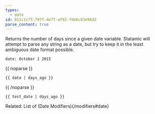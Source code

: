```yaml
---
types:
  - date
id: 811c1cf5-797f-4e77-af92-fde6c03e96d2
parse_content: true
---
```

Returns the number of days since a given date variable. Statamic will attempt to parse any string as a date, but try to keep it in the least ambiguous date format possible.

```.language-yaml
date: October 1 2015
```

{{ noparse }}
```
{{ date | days_ago }}
```
{{ /noparse }}

```.language-output
{{ test_date | days_ago }}
```

Related: List of (Date Modifiers){/modifiers#date}
